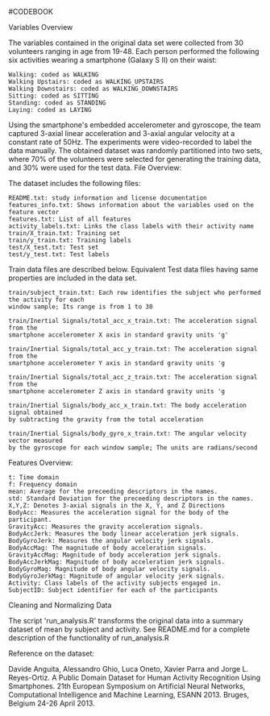 #CODEBOOK

Variables Overview

The variables contained in the original data set were collected from 30 volunteers ranging in age from 19-48. Each person performed the following six activities wearing a smartphone (Galaxy S II) on their waist:
    
    Walking: coded as WALKING
    Walking Upstairs: coded as WALKING_UPSTAIRS
    Walking Downstairs: coded as WALKING_DOWNSTAIRS
    Sitting: coded as SITTING
    Standing: coded as STANDING
    Laying: coded as LAYING

Using the smartphone's embedded accelerometer and gyroscope, the team captured 3-axial linear acceleration and 3-axial angular velocity at a constant rate of 50Hz. The experiments were video-recorded to label the data manually. The obtained dataset was randomly partitioned into two sets, where 70% of the volunteers were selected for generating the training data, and 30% were used for the test data.
File Overview:

The dataset includes the following files:
    
    README.txt: study information and license documentation
    features_info.txt: Shows information about the variables used on the feature vector
    features.txt: List of all features
    activity_labels.txt: Links the class labels with their activity name
    train/X_train.txt: Training set
    train/y_train.txt: Training labels
    test/X_test.txt: Test set
    test/y_test.txt: Test labels

Train data files are described below. Equivalent Test data files having same properties are included in the data set.
    
    train/subject_train.txt: Each row identifies the subject who performed the activity for each 
    window sample; Its range is from 1 to 30
    
    train/Inertial Signals/total_acc_x_train.txt: The acceleration signal from the 
    smartphone accelerometer X axis in standard gravity units 'g'
    
    train/Inertial Signals/total_acc_y_train.txt: The acceleration signal from the 
    smartphone accelerometer Y axis in standard gravity units 'g
    
    train/Inertial Signals/total_acc_z_train.txt: The acceleration signal from the 
    smartphone accelerometer Z axis in standard gravity units 'g
    
    train/Inertial Signals/body_acc_x_train.txt: The body acceleration signal obtained 
    by subtracting the gravity from the total acceleration
    
    train/Inertial Signals/body_gyro_x_train.txt: The angular velocity vector measured 
    by the gyroscope for each window sample; The units are radians/second

Features Overview:
    
    t: Time domain
    f: Frequency domain
    mean: Average for the preceeding descriptors in the names.
    std: Standard Deviation for the preceeding descriptors in the names.
    X,Y,Z: Denotes 3-axial signals in the X, Y, and Z Directions
    BodyAcc: Measures the acceleration signal for the body of the participant.
    GravityAcc: Measures the gravity acceleration signals.
    BodyAccJerk: Measures the body linear acceleration jerk signals.
    BodyGyroJerk: Measures the angular velocity jerk signals.
    BodyAccMag: The magnitude of body acceleration signals.
    GravityAccMag: Magnitude of body acceleration jerk signals.
    BodyAccJerkMag: Magnitude of body acceleration jerk signals.
    BodyGyroMag: Magnitude of body angular velocity signals.
    BodyGyroJerkMag: Magnitude of angular velocity jerk signals.
    Activity: Class labels of the activity subjects engaged in.
    SubjectID: Subject identifier for each of the participants



Cleaning and Normalizing Data

The script 'run_analysis.R' transforms the original data into a summary dataset of mean by subject and activity.
See README.md for a complete description of the functionality of run_analysis.R

Reference on the dataset:

Davide Anguita, Alessandro Ghio, Luca Oneto, Xavier Parra and Jorge L. Reyes-Ortiz. A Public Domain Dataset for Human Activity Recognition Using Smartphones. 21th European Symposium on Artificial Neural Networks, Computational Intelligence and Machine Learning, ESANN 2013. Bruges, Belgium 24-26 April 2013. 
